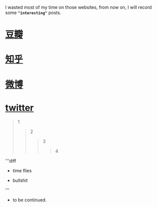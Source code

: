 I wasted most of my time on those websites, from now on, I will record some **`"interesting"`** posts.

# [豆瓣](http://www.douban.com "have a try")

# [知乎](zhihu.com)

# [微博](http://www.weibo.com)

# [twitter](http://www.twitter.com)

> 1
>> 2
>>> 3
>>>> 4

'''diff
+ time flies
- bullshit

'''

- to be continued.
